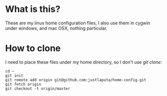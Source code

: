 # What is this?
  These are my linux home configuration files, I also use them in cygwin under windows,
  and mac OSX, nothing particular.
  
# How to clone

  I need to place these files under my home directory, so I don't use _git clone_:
  
    cd ~
    git init
    git remote add origin git@github.com:justlaputa/home-config.git
    git fetch origin
    git checkout -t origin/master
